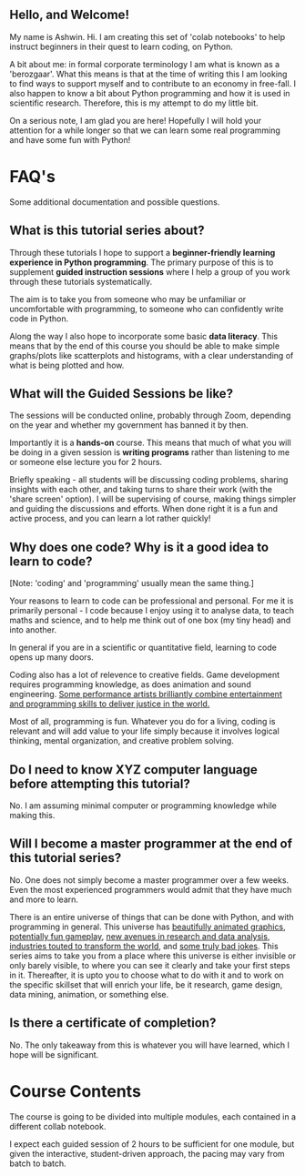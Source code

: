 ## **Hello, and Welcome!**
 
My name is Ashwin. Hi.
I am creating this set of 'colab notebooks' to help instruct beginners in their quest to learn coding, on Python.
 
A bit about me: in formal corporate terminology I am what is known as a 'berozgaar'. What this means is that at the time of writing this I am looking to find ways to support myself and to contribute to an economy in free-fall. I also happen to know a bit about Python programming and how it is used in scientific research. Therefore, this is my attempt to do my little bit.
 
On a serious note, I am glad you are here! Hopefully I will hold your attention for a while longer so that we can learn some real programming and have some fun with Python!

# **FAQ's**


Some additional documentation and possible questions.

<h2>What is this tutorial series about?</h2>

Through these tutorials I hope to support a <b>beginner-friendly learning experience in Python programming</b>. The primary purpose of this is to supplement **guided instruction sessions** where I help a group of you work through these tutorials systematically.

The aim is to take you from someone who may be unfamiliar or uncomfortable with programming, to someone who can confidently write code in Python.

Along the way I also hope to incorporate some basic <b>data literacy</b>. This means that by the end of this course you should be able to make simple graphs/plots like scatterplots and histograms, with a clear understanding of what is being plotted and how.

<h2>What will the Guided Sessions be like?</h2>


The sessions will be conducted online, probably through Zoom, depending on the year and whether my government has banned it by then. 

Importantly it is a **hands-on** course. This means that much of what you will be doing in a given session is **writing programs** rather than listening to me or someone else lecture you for 2 hours. 

Briefly speaking - all students will be discussing coding problems, sharing insights with each other, and taking turns to share their work (with the 'share screen' option). I will be supervising of course, making things simpler and guiding the discussions and efforts. When done right it is a fun and active process, and you can learn a lot rather quickly!

<h2>Why does one code? Why is it a good idea to learn to code?</h2>


[Note: 'coding' and 'programming' usually mean the same thing.]


Your reasons to learn to code can be professional and personal. For me it is primarily personal - I code because I enjoy using it to analyse data, to teach maths and science, and to help me think out of one box (my tiny head) and into another.

In general if you are in a scientific or quantitative field, learning to code opens up many doors. 

Coding also has a lot of relevence to creative fields. Game development requires programming knowledge, as does animation and sound engineering. [Some performance artists brilliantly combine entertainment and programming skills to deliver justice in the world.](https://www.youtube.com/watch?v=X1LLFQ0TTeU)

Most of all, programming is fun. Whatever you do for a living, coding is relevant and will add value to your life simply because it involves logical thinking, mental organization, and creative problem solving.



<h2>Do I need to know XYZ computer language before attempting this tutorial?</h2>

No. I am assuming minimal computer or programming knowledge while making this. 

<h2>Will I become a master programmer at the end of this tutorial series?</h2>

No. One does not simply become a master programmer over a few weeks. Even the most experienced programmers would admit that they have much and more to learn.

There is an entire universe of things that can be done with Python, and with programming in general. This universe has [beautifully animated graphics](https://www.youtube.com/watch?v=-qgreAUpPwM), [potentially fun gameplay](https://www.youtube.com/watch?v=oej7DQQjSfY), [new avenues in research and data analysis](https://www.youtube.com/watch?v=mKSWAlvXSmw), [industries touted to transform the world](https://www.youtube.com/watch?v=OhCzX0iLnOc), and <a href="https://devrant.com/rants/1814784/the-programmers-wife-tells-him-run-to-the-store-and-pick-up-a-loaf-of-bread-if-t">some truly bad jokes</a>. This series aims to take you from a place where this universe is either invisible or only barely visible, to where you can see it clearly and take your first steps in it. Thereafter, it is upto you to choose what to do with it and to work on the specific skillset that will enrich your life, be it research, game design, data mining, animation, or something else.

<h2>Is there a certificate of completion?</h2>

No. The only takeaway from this is whatever you will have learned, which I hope will be significant.

# **Course Contents**

The course is going to be divided into multiple modules, each contained in a different collab notebook.

I expect each guided session of 2 hours to be sufficient for one module, but given the interactive, student-driven approach, the pacing may vary from batch to batch.

